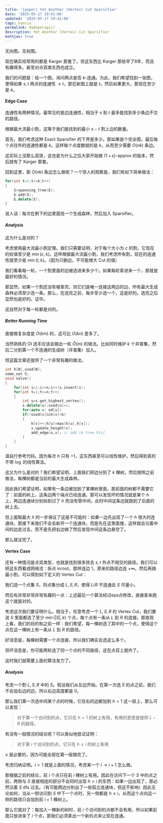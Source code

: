```yaml
---
title: '[paper] Yet Another (Vertex) Cut Sparsifier'
date: '2025-05-17 19:41:06'
updated: '2025-05-17 19:41:06'
tags: Fancia
permalink: Hadopelagic/
description: Yet Another (Vertex) Cut Sparsifier
mathjax: true
---
```


无向图，无权图。

现在确实经常用的都是 Karger 那套了。但这东西比 Karger 那些早了8年，而且有趣得多。甚至对点双类东西也成立。

我们的问题是：给一个图，询问两点是否 $k$-连通。为此，我们希望找到一张图，使得如果 $s,t$ 两点的连通性 $\leq t$，那在新图上就是 $t$。然后如果更大，那现在至少是 $k$。

#### Edge Case

连通性有两种情况。最常见的是边连通性，相当于 $s$ 到 $t$ 最多能找到多少条边不交的路径。

根据最大流最小割，这等于我们能找到的最小 $s-t$ 割上边的数量。

首先，我们考虑这种 Exact Sparsifier 的下界是多少。那如果是个完全图，最后每个点往外的连通性都是 $k$。这样每个点度数就的是 $k$，从而至少需要 $O(nk)$ 条边。

这实际上没那么高效，这也是为什么之后大家开始做 $(1+\epsilon)$-approx 的版本，然后就有了 Karger 那套。

回到这里，那 $O(nk)$ 条边怎么做呢？一个惊人的观察是，我们有如下简单做法：

```cpp
for(int t=1;t<=k;t++)
{
    S=spanning_tree(E);
    G.add(S);
    E.delete(S);
}
```

说人话：每次在剩下的边里面找一个生成森林，然后加入 Sparsifier。

##### Analysis

这为什么是对的？

考虑使用最大流最小割定理。我们只需要证明，对于每个大小为 $c$ 的割，它现在的权值至少是 $\min(c,k)$。这样根据最大流最小割，我们考虑所有割，现在的连通性就至少是 $\min(t,k)$。（因为只删边，不可能增大 Cut 的值）

我们看看每一轮，一个割里面的边被选进来多少个。如果每轮拿进来一个，那就是最好的情况。

那显然，如果一个割还没有被拿完，则它们是唯一连接这两边的边，所有最大生成森林必须至少选一条。那么，在选完之前，每步至少选一个，这是好的。选完之后显然也是好的。证毕。

这自然对于每一轮都是对的。


##### Better Running Time

直接做复杂度是 $O(km)$ 的，这可比 $O(kn)$ 差多了。

当然熟练的 OI 选手应该会搞出一些 $\tilde O(m)$ 的做法。比如同时维护 $k$ 个并查集，然后二分到第一个不连通的生成树（并查集）加入。

但这篇文章还提供了一个非常有趣的做法。

```cpp
int h[N],used[N];
some_set S;
void solve()
{
    for(int i=1;i<=n;i++)s.insert(i);
    for(int t=1;t<=n;t++)
    {
        int u=s.get_highest_vertex();
        s.delete(u);used[u]=1;
        for(auto v: ed[u])
        if(!used[v]&&h[v]<k)
        {
            h[v]++;h[u]=max(h[u],h[v]);
            s.update_height(v);
            add_edge(u,v); // add to tree h[v]
        }
    }
}
```

请自行参考代码。因为每次 $h$ 只有 $+1$，这东西甚至可以线性维护，然后得到真的不带 $\log$ 的线性算法。

这又为什么是对的？我们希望证明，上面我们把边分到了 $k$ 棵树，然后按照之前做法，每棵树都是当前的最大生成森林。

因此我们希望证明，如果有一条边被加到了某棵树里面，那前面的树都不需要它了：前面的树上，这条边两个端点已经连通。那可以发现坏的情况就是某个 $h$ 上，两边连通块分别抬到过了 $h$ 而没有管中间，此时中间这条边就跑到了后面的树上去。

但上面取最大 $h$ 的一步保证了这是不可能的：如果一边先出现了一个 $h$ 很大的连通块，那接下来我们不会去新开一个连通块，而是先在这里面搜，这样就会沿着中间的边走过去，而不是先把右边做了然后发现中间这条边悬空了。

那么就证完了。

#### Vertex Case

还有一种情况是点双类型，也就是找到很多除去 $s,t$ 外点不相交的路径。我们可以把这东西看成网络流：拆点 in/out，那样连边 $1$，原来的路径边连 $+\infty$。然后再搞最小割，可以得到如下定义的 Vertex Cut：

我们选一个点集 $S$，将点集分成 $L,S,R$，使得 $L/R$ 不连通且 $S$ 尽量小。

然后有非常非常非常有趣的一点：上述最后一个算法经过eps点修改，直接拿来跑这个就是对的。

考虑这次我们要证明什么。相当于，任意考虑一个 $L,S,R$ 的 Vertex Cut，我们要说 $S$ 里面都选了至少 $\min(|S|,k)$ 个点，每个点有一条从 $L$ 到 $R$ 的连接。那直观上看，我们的目的和之前一样：我们希望，每一棵树选了其中的一个点，使得这个点在这一棵树上有一条从 $L$ 到 $R$ 的路径。

好消息是，每棵树需要一个点连接，所以我们确实会选这么多个。

但坏消息是，你可能两轮选了同一个点的不同路径，这在点双上就炸了。

这时我们就需要上面的算法发力了。

##### Analysis

考虑一个割 $L,S,R$ 中的 $S$。假设我们从左边开始。在第一次选 $S$ 的点之前，我们不会加右边的边，所以右边高度都是 $0$。

那么我们第一次选中间某个点的时候，它往右的边都加到 $h=1$ 这一层上，那么可以发现：

> 对于第一个访问到的点，它只在 $h=1$ 的树上有用，有用的意思是提供 $L-R$ 的路径。

有没有一般情况的结论呢？可以类似地尝试证明：

> 对于第 $i$ 个访问到的点，它只在 $h\leq i$ 的树上有用

$\leq$ 是必要的，因为可能全部在第一层搞完了。

考虑归纳证明。$i=1$ 就是上面的情况，考虑某一个 $i\to i+1$ 怎么做。

那根据之前的结论，前 $i$ 个点只在前 $i$ 棵树上有用。因此在访问下一个 $S$ 中的点之前，两侧与 $S$ 直接相连的部分不会同时出现 $h>i$ 的东西：如果一边出现了，那必然沿着 $S$ dfs 过去。（有可能两边分别出了一些孤立连通块，但这不影响）因此无论如何，当从一侧访问到 $S$ 中下一个点时，另一侧都是 $h\leq i$，从而这个点向这一侧的路径只会加到前 $i+1$ 棵树上。

那么它就对了：每加入一棵新的树时，前 $i$ 个访问到的点都不会有用，所以如果前面只放进来了 $i$ 个点，那我们必须拿出一个新的点来让现在连通。